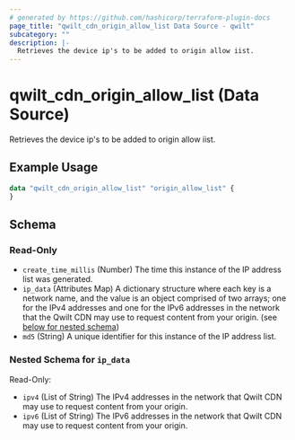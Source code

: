 ```yaml
---
# generated by https://github.com/hashicorp/terraform-plugin-docs
page_title: "qwilt_cdn_origin_allow_list Data Source - qwilt"
subcategory: ""
description: |-
  Retrieves the device ip's to be added to origin allow iist.
---
```


# qwilt_cdn_origin_allow_list (Data Source)

Retrieves the device ip's to be added to origin allow iist.

## Example Usage

```terraform
data "qwilt_cdn_origin_allow_list" "origin_allow_list" {
}
```

<!-- schema generated by tfplugindocs -->
## Schema

### Read-Only

- `create_time_millis` (Number) The time this instance of the IP address list was generated.
- `ip_data` (Attributes Map) A dictionary structure where each key is a network name, and the value is an object comprised of two arrays; one for the IPv4 addresses and one for the IPv6 addresses in the network that the Qwilt CDN may use to request content from your origin. (see [below for nested schema](#nestedatt--ip_data))
- `md5` (String) A unique identifier for this instance of the IP address list.

<a id="nestedatt--ip_data"></a>
### Nested Schema for `ip_data`

Read-Only:

- `ipv4` (List of String) The IPv4 addresses in the network that Qwilt CDN may use to request content from your origin.
- `ipv6` (List of String) The IPv6 addresses in the network that Qwilt CDN may use to request content from your origin.
